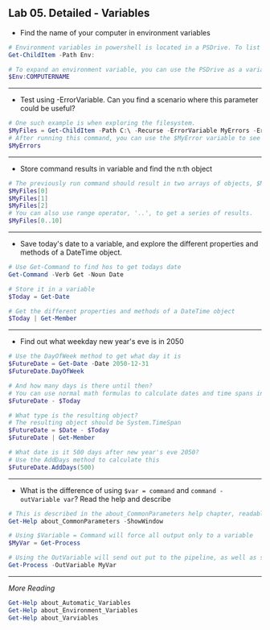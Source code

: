 ## Lab 05. Detailed - Variables

- Find the name of your computer in environment variables

```Powershell
# Environment variables in powershell is located in a PSDrive. To list all environment variables, use the Get-Childitem CmdLet
Get-ChildItem -Path Env:

# To expand an environment variable, you can use the PSDrive as a variable
$Env:COMPUTERNAME
```

---

- Test using -ErrorVariable. Can you find a scenario where this parameter could be useful?

```Powershell
# One such example is when exploring the filesystem.
$MyFiles = Get-ChildItem -Path C:\ -Recurse -ErrorVariable MyErrors -ErrorAction SilentlyContinue
# After running this command, you can use the $MyError variable to see which folders you dont have access to, or write to a log.
$MyErrors
```

---

- Store command results in variable and find the n:th object

```Powershell
# The previously run command should result in two arrays of objects, $MyFiles and $MyErrors. You can enumerate it using index numbers
$MyFiles[0]
$MyFiles[1]
$MyFiles[2]
# You can also use range operator, '..', to get a series of results.
$MyFiles[0..10]
```

---

- Save today's date to a variable, and explore the different properties and methods of a DateTime object.

```Powershell
# Use Get-Command to find hos to get todays date
Get-Command -Verb Get -Noun Date

# Store it in a variable
$Today = Get-Date

# Get the different properties and methods of a DateTime object
$Today | Get-Member
```

---

- Find out what weekday new year's eve is in 2050

```Powershell
# Use the DayOfWeek method to get what day it is
$FutureDate = Get-Date -Date 2050-12-31
$FutureDate.DayOfWeek

# And how many days is there until then?
# You can use normal math formulas to calculate dates and time spans in PowerShell
$FutureDate - $Today

# What type is the resulting object?
# The resulting object should be System.TimeSpan
$FutureDate = $Date - $Today
$FutureDate | Get-Member

# What date is it 500 days after new year's eve 2050?
# Use the AddDays method to calculate this
$FutureDate.AddDays(500)
```

---

- What is the difference of using `$var = command` and `command -outVariable var`? Read the help and describe

```Powershell
# This is described in the about_CommonParameters help chapter, readable using Get-Help. Optionally you may also add the -ShowWindow parameter to easier read and search help contents
Get-Help about_CommonParameters -ShowWindow

# Using $Variable = Command will force all output only to a variable
$MyVar = Get-Process

# Using the OutVariable will send out put to the pipeline, as well as storing it in a variable
Get-Process -OutVariable MyVar
```

---

*More Reading*

```Powershell
Get-Help about_Automatic_Variables
Get-Help about_Environment_Variables
Get-Help about_Varviables
```

